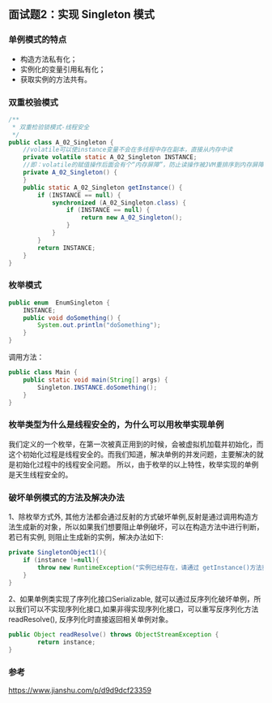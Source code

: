 ## 面试题2：实现 Singleton 模式
### 单例模式的特点
- 构造方法私有化；
- 实例化的变量引用私有化；
- 获取实例的方法共有。

### 双重校验模式
```java
/**
 * 双重检验锁模式-线程安全
 */
public class A_02_Singleton {
    //volatile可以使instance变量不会在多线程中存在副本，直接从内存中读
    private volatile static A_02_Singleton INSTANCE;
    //即：volatile的赋值操作后面会有个“内存屏障”，防止读操作被JVM重排序到内存屏障之前。
    private A_02_Singleton() {
    }
    public static A_02_Singleton getInstance() {
        if (INSTANCE == null) {
            synchronized (A_02_Singleton.class) {
                if (INSTANCE == null) {
                    return new A_02_Singleton();
                }
            }
        }
        return INSTANCE;
    }
}
```

### 枚举模式

```java
public enum  EnumSingleton {
    INSTANCE;
    public void doSomething() {
        System.out.println("doSomething");
    }
}
```
调用方法：
```java
public class Main {
    public static void main(String[] args) {
        Singleton.INSTANCE.doSomething();
    }
}
```

### 枚举类型为什么是线程安全的，为什么可以用枚举实现单例
我们定义的一个枚举，在第一次被真正用到的时候，会被虚拟机加载并初始化，而这个初始化过程是线程安全的。而我们知道，解决单例的并发问题，主要解决的就是初始化过程中的线程安全问题。
所以，由于枚举的以上特性，枚举实现的单例是天生线程安全的。

### 破坏单例模式的方法及解决办法
1、除枚举方式外, 其他方法都会通过反射的方式破坏单例,反射是通过调用构造方法生成新的对象，所以如果我们想要阻止单例破坏，可以在构造方法中进行判断，若已有实例, 则阻止生成新的实例，解决办法如下:
```java
private SingletonObject1(){
    if (instance !=null){
        throw new RuntimeException("实例已经存在，请通过 getInstance()方法获取");
    }
}
```
2、如果单例类实现了序列化接口Serializable, 就可以通过反序列化破坏单例，所以我们可以不实现序列化接口,如果非得实现序列化接口，可以重写反序列化方法readResolve(), 反序列化时直接返回相关单例对象。
```java
public Object readResolve() throws ObjectStreamException {
        return instance;
}
```

### 参考
https://www.jianshu.com/p/d9d9dcf23359





